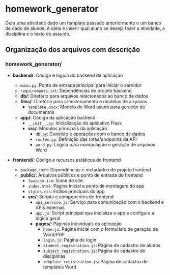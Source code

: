 # homework_generator
Gera uma atividade dado um template passado anteriormente e um banco de dado de alunos. A ideia é inserir qual aluno se deseja fazer a atividade, a disciplina e o texto do assunto.


## Organização dos arquivos com descrição

### homework_generator/
- **backend/**: Código e lógica do backend da aplicação
  - `main.py`: Ponto de entrada principal para iniciar o servidor
  - `requirements.txt`: Dependências do projeto backend
  - **db/**: Diretório para arquivos relacionados ao banco de dados
  - **files/**: Diretório para armazenamento e modelos de arquivos
    - `template.docx`: Modelo do Word usado para geração de documentos
  - **app/**: Código da aplicação backend
    - `__init__.py`: Inicialização do aplicativo Flask
    - **src/**: Módulos principais da aplicação
      - `db.py`: Conexão e operações com o banco de dados
      - `routes.py`: Definição das rotas/endpoints da API
      - `word.py`: Lógica para manipulação e geração de arquivos Word

- **frontend/**: Código e recursos estáticos do frontend
  - `package.json`: Dependências e metadados do projeto frontend
  - **public/**: Arquivos públicos e ponto de entrada do frontend
    - `favicon.ico`: Ícone do site
    - `index.html`: Página inicial e ponto de montagem do app
    - `styles.css`: Estilos principais do app
    - **src/**: Scripts e componentes do frontend
      - `api_service.js`: Serviço para comunicação com o backend e APIs externas
      - `app.js`: Script principal que inicializa o app e configura a lógica geral
      - **pages/**: Páginas individuais da aplicação
        - `home.js`: Página inicial com o formulário de geração de Word/PDF
        - `login.js`: Página de login
        - `student_registration.js`: Página de cadastro de alunos
        - `subject_registration.js`: Página de cadastro de disciplinas
        - `template_registration.js`: Página de cadastro de templates Word
